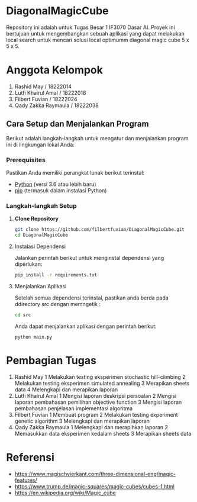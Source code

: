 # DiagonalMagicCube

Repository ini adalah untuk Tugas Besar 1 IF3070 Dasar AI. Proyek ini bertujuan untuk mengembangkan sebuah aplikasi yang dapat melakukan local search untuk mencari solusi local optimumm diagonal magic cube 5 x 5 x 5.

# Anggota Kelompok
1. Rashid May	        / 18222014
2. Lutfi Khairul Amal	/ 18222018
3. Filbert Fuvian	    / 18222024
4. Qady Zakka Raymaula	/ 18222038

## Cara Setup dan Menjalankan Program

Berikut adalah langkah-langkah untuk mengatur dan menjalankan program ini di lingkungan lokal Anda:

### Prerequisites

Pastikan Anda memiliki perangkat lunak berikut terinstal:

- [Python](https://www.python.org/downloads/) (versi 3.6 atau lebih baru)
- [pip](https://pip.pypa.io/en/stable/installation/) (termasuk dalam instalasi Python)

### Langkah-langkah Setup

1. **Clone Repository**

   ```bash
   git clone https://github.com/filbertfuvian/DiagonalMagicCube.git
   cd DiagonalMagicCube
    ```

2. Instalasi Dependensi

    Jalankan perintah berikut untuk menginstal dependensi yang diperlukan:

    ```bash
    pip install -r requirements.txt
    ````
3. Menjalankan Aplikasi

    Setelah semua dependensi terinstal, pastikan anda berda pada ddirectory src dengan memngetik :
    ```bash
    cd src
    ```
    Anda dapat menjalankan aplikasi dengan perintah berikut:
    ```
    python main.py
    ```

# Pembagian Tugas
1. Rashid May
   1 Melakukan testing eksperimen stochastic hill-climbing
   2 Melakukan testing eksperimen simulated annealing
   3 Merapikan sheets data
   4 Melengkapi dan merapikan laporan
2. Lutfi Khairul Amal
   1 Mengisi laporan deskripsi persoalan
   2 Mengisi laporan pembahasan pemilihan objective function
   3 Mengisi laporan pembahasan penjelasan implementasi algoritma
3. Filbert Fuvian
   1 Membuat program
   2 Melakukan testing experiment genetic algorithm
   3 Melengkapi dan merapikan laporan
4. Qady Zakka Raymaula
   1 Melengkapi dan merapihkan laporan
   2 Memasukkan data eksperimen kedalam sheets
   3 Merapikan sheets data

# Referensi
- https://www.magischvierkant.com/three-dimensional-eng/magic-features/
- https://www.trump.de/magic-squares/magic-cubes/cubes-1.html
- https://en.wikipedia.org/wiki/Magic_cube
